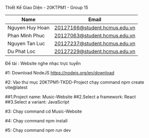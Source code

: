 Thiết Kế Giao Diện - 20KTPM1 - Group 15

| Name            | Email                         |
| --------------- | ----------------------------- |
| Nguyen Huy Hoan | 20127166@student.hcmus.edu.vn |
| Phan Minh Phuc  | 20127063@student.hcmus.edu.vn |
| Nguyen Tan Luc  | 20127237@student.hcmus.edu.vn |
| Du Phat Loc     | 20127229@student.hcmus.edu.vn |

Đề tài : Website nghe nhạc trực tuyến

#1: Download NodeJS https://nodejs.org/en/download

#2: Vào thư mục 20KTPM1-TKDD-Project chạy command npm create vite@latest

##1.Project name: Music-Website
##2.Select a framework: React
##3.Select a variant: JavaScript

#3: Chạy command cd Music-Website

#4: Chạy command npm install

#5: Chạy command npm run dev
